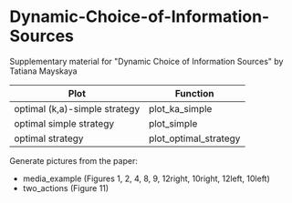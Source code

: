 # Dynamic-Choice-of-Information-Sources
Supplementary material for "Dynamic Choice of Information Sources" by Tatiana Mayskaya

Plot                          |  Function
----------------------------- | ------------------ 
optimal (k,a)-simple strategy |  plot_ka_simple
optimal simple strategy       |  plot_simple
optimal strategy              |  plot_optimal_strategy

Generate pictures from the paper: 
- media_example (Figures 1, 2, 4, 8, 9, 12right, 10right, 12left, 10left)
- two_actions (Figure 11)
